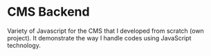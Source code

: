# CMS Backend

Variety of Javascript for the CMS that I developed from scratch (own project). It demonstrate the way I handle codes using JavaScript technology.
